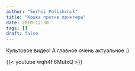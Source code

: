 ```yaml
---
author: "Serhii Polishchuk"
title: "Кошка против принтера"
date: 2010-12-30
tags: []
draft: false
---
```

<!--more-->
Культовое видео! А главное очень актуальное :)

{{< youtube wqh4F6MutxQ >}}
